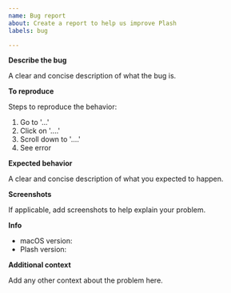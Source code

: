 ```yaml
---
name: Bug report
about: Create a report to help us improve Plash
labels: bug

---
```


**Describe the bug**

A clear and concise description of what the bug is.

**To reproduce**

Steps to reproduce the behavior:
1. Go to '...'
2. Click on '....'
3. Scroll down to '....'
4. See error

**Expected behavior**

A clear and concise description of what you expected to happen.

**Screenshots**

If applicable, add screenshots to help explain your problem.

**Info**

 - macOS version: 
 - Plash version: 

**Additional context**

Add any other context about the problem here.
